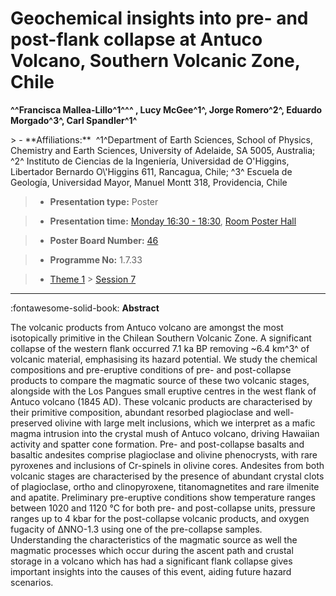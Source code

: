 # Geochemical insights into pre- and post-flank collapse at Antuco Volcano, Southern Volcanic Zone, Chile

**^^Francisca Mallea-Lillo^1^^^ , Lucy McGee^1^, Jorge Romero^2^, Eduardo Morgado^3^, Carl Spandler^1^**

<!-- more -->> - **Affiliations:**  ^1^Department of Earth Sciences, School of Physics, Chemistry and Earth Sciences, University of Adelaide, SA 5005, Australia; ^2^ Instituto de Ciencias de la Ingeniería, Universidad de O'Higgins, Libertador Bernardo O\'Higgins 611, Rancagua, Chile; ^3^ Escuela de Geología, Universidad Mayor, Manuel Montt 318, Providencia, Chile 

> - **Presentation type:** Poster

> - **Presentation time:** [Monday 16:30 - 18:30](../sessions_comparison.md#__tabbed_1_6), [Room Poster Hall](../maps_venue.md#__tabbed_1_1)

> - **Poster Board Number:** [46](../map_poster_boards.md#monday)

> - **Programme No:** 1.7.33

> - [Theme 1](../theme1.md) > [Session 7](../sessions/session-1-7.md)

--- 

:fontawesome-solid-book: **Abstract**

The volcanic products from Antuco volcano are amongst the most isotopically primitive in the Chilean Southern Volcanic Zone. A significant collapse of the western flank occurred 7.1 ka BP removing ~6.4 km^3^ of volcanic material, emphasising its hazard potential. We study the chemical compositions and pre-eruptive conditions of pre- and post-collapse products to compare the magmatic source of these two volcanic stages, alongside with the Los Pangues small eruptive centres in the west flank of Antuco volcano (1845 AD). These volcanic products are characterised by their primitive composition, abundant resorbed plagioclase and well-preserved olivine with large melt inclusions, which we interpret as a mafic magma intrusion into the crystal mush of Antuco volcano, driving Hawaiian activity and spatter cone formation.
Pre- and post-collapse basalts and basaltic andesites comprise plagioclase and olivine phenocrysts, with rare pyroxenes and inclusions of Cr-spinels in olivine cores. Andesites from both volcanic stages are characterised by the presence of abundant crystal clots of plagioclase, ortho and clinopyroxene, titanomagnetites and rare ilmenite and apatite. Preliminary pre-eruptive conditions show temperature ranges between 1020 and 1120 °C for both pre- and post-collapse units, pressure ranges up to 4 kbar for the post-collapse volcanic products, and oxygen fugacity of ΔNNO-1.3 using one of the pre-collapse samples.
Understanding the characteristics of the magmatic source as well the magmatic processes which occur during the ascent path and crustal storage in a volcano which has had a significant flank collapse gives important insights into the causes of this event, aiding future hazard scenarios. 

